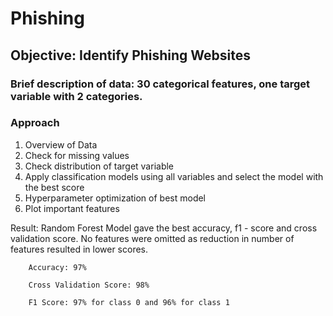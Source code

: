 # Phishing

## Objective: Identify Phishing Websites 

### Brief description of data: 30 categorical features, one target variable with 2 categories.

### Approach

1. Overview of Data
2. Check for missing values
3. Check distribution of target variable
4. Apply classification models using all variables and select the model with the best score
5. Hyperparameter optimization of best model
6. Plot important features

Result: Random Forest Model gave the best accuracy, f1 - score and cross validation score. No features were omitted as reduction in number of features resulted in lower scores.

        Accuracy: 97%
        
        Cross Validation Score: 98%
        
        F1 Score: 97% for class 0 and 96% for class 1
